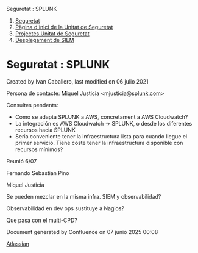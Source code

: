 Seguretat : SPLUNK  

1.  [Seguretat](index.md)
2.  [Pàgina d'inici de la Unitat de Seguretat](15368362.md)
3.  [Projectes Unitat de Seguretat](Projectes-Unitat-de-Seguretat_41517821.md)
4.  [Desplegament de SIEM](Desplegament-de-SIEM_41520158.md)

Seguretat : SPLUNK
==================

Created by Ivan Caballero, last modified on 06 julio 2021

Persona de contacte: Miquel Justicia <mjusticia@[splunk.com](http://splunk.com)\>

  

  

Consultes pendents:

*   Como se adapta SPLUNK a AWS, concretament a AWS Cloudwatch?
*   La integración es AWS Cloudwatch → SPLUNK, o desde los diferentes recursos hacia SPLUNK
*   Seria conveniente tener la infraestructura lista para cuando llegue el primer servicio. Tiene coste tener la infraestructura disponible con recursos mínimos?

  

Reunió 6/07

  

Fernando Sebastian Pino

Miquel Justicia

  

Se pueden mezclar en la misma infra. SIEM y observabilidad?

Observabilidad en dev ops sustituye a Nagios?

Que pasa con el multi-CPD?

Document generated by Confluence on 07 junio 2025 00:08

[Atlassian](http://www.atlassian.com/)
